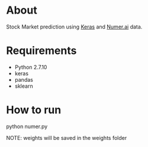 # About
Stock Market prediction using [Keras](https://keras.io) and [Numer.ai](htts://numer.ai) data.

# Requirements
- Python 2.7.10
- keras
- pandas
- sklearn

# How to run
python numer.py

NOTE: weights will be saved in the weights folder
